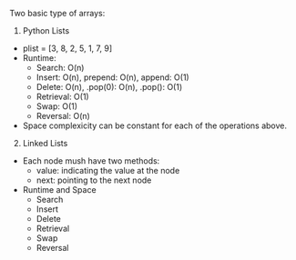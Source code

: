 Two basic type of arrays:

1) Python Lists
  * plist = [3, 8, 2, 5, 1, 7, 9]
  * Runtime:
    * Search: O(n)
    * Insert: O(n), prepend: O(n), append: O(1)
    * Delete: O(n), .pop(0): O(n), .pop(): O(1)
    * Retrieval: O(1)
    * Swap: O(1)
    * Reversal: O(n)
  * Space complexicity can be constant for each of the operations above.

2) Linked Lists
  * Each node mush have two methods:
    * value: indicating the value at the node
    * next: pointing to the next node
  * Runtime and Space
    * Search
    * Insert
    * Delete
    * Retrieval
    * Swap
    * Reversal
    
    
